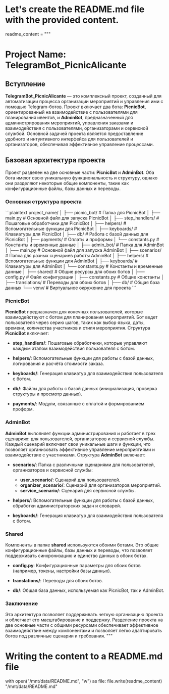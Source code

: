# Let's create the README.md file with the provided content.

readme_content = """
# Project Name: TelegramBot_PicnicAlicante

## Вступление

**TelegramBot_PicnicAlicante** — это комплексный проект, созданный для автоматизации процесса организации мероприятий и управления ими с помощью Telegram-ботов. Проект включает два бота: **PicnicBot**, ориентированный на взаимодействие с пользователями для планирования ивентов, и **AdminBot**, предназначенный для администрирования мероприятий, управления заказами и взаимодействия с пользователями, организаторами и сервисной службой. Основной задачей проекта является предоставление удобного и интуитивного интерфейса для пользователей и организаторов, обеспечивая эффективное управление процессами.

## Базовая архитектура проекта

Проект разделен на две основные части: **PicnicBot** и **AdminBot**. Оба бота имеют свою уникальную функциональность и структуру, однако они разделяют некоторые общие компоненты, такие как конфигурационные файлы, базы данных и переводы.

### Основная структура проекта

\`\`\`plaintext
project_name/
│
├── picnic_bot/                          # Папка для PicnicBot
│   ├── main.py                          # Основной файл для запуска PicnicBot
│   ├── step_handlers/                   # Пошаговые обработчики для PicnicBot
│   ├── helpers/                         # Вспомогательные функции для PicnicBot
│   ├── keyboards/                       # Клавиатуры для PicnicBot
│   ├── db/                              # Работа с базой данных для PicnicBot
│   ├── payments/                        # Оплаты и проформы
│   └── constants.py                     # Константы и временные данные
│
├── admin_bot/                           # Папка для AdminBot
│   ├── main.py                          # Основной файл для запуска AdminBot
│   ├── scenarios/                       # Папка для разных сценариев работы AdminBot
│   ├── helpers/                         # Вспомогательные функции для AdminBot
│   ├── keyboards/                       # Клавиатуры для AdminBot
│   └── constants.py                     # Константы и временные данные
│
├── shared/                              # Общие ресурсы для обоих ботов
│   ├── config.py                        # Файл конфигурации
│   ├── constants.py                     # Общие константы
│   ├── translations/                    # Переводы для обоих ботов
│   ├── db/                              # Общая база данных
└── venv/                                # Виртуальное окружение для проекта
\`\`\`

### PicnicBot

**PicnicBot** предназначен для конечных пользователей, которые взаимодействуют с ботом для планирования мероприятий. Бот ведет пользователя через серию шагов, таких как выбор языка, даты, времени, количества участников и стиля мероприятия. Структура **PicnicBot** включает:

- **step_handlers/**: Пошаговые обработчики, которые управляют каждым этапом взаимодействия пользователя с ботом.
  
- **helpers/**: Вспомогательные функции для работы с базой данных, логирования и расчёта стоимости заказа.
  
- **keyboards/**: Генерация клавиатур для взаимодействия пользователя с ботом.

- **db/**: Файлы для работы с базой данных (инициализация, проверка структуры и просмотр данных).

- **payments/**: Модули, связанные с оплатой и формированием проформ.

### AdminBot

**AdminBot** выполняет функции администрирования и работает в трех сценариях: для пользователей, организаторов и сервисной службы. Каждый сценарий включает свои уникальные шаги и функции, что позволяет организовать эффективное управление мероприятиями и взаимодействие с участниками. Структура **AdminBot** включает:

- **scenarios/**: Папка с различными сценариями для пользователей, организаторов и сервисной службы:
  - **user_scenario/**: Сценарий для пользователей.
  - **organizer_scenario/**: Сценарий для организаторов мероприятий.
  - **service_scenario/**: Сценарий для сервисной службы.
  
- **helpers/**: Вспомогательные функции для работы с базой данных, обработки администраторских задач и словарей.
  
- **keyboards/**: Генерация клавиатур для взаимодействия пользователя с ботом.

### Shared

Компоненты в папке **shared** используются обоими ботами. Это общие конфигурационные файлы, базы данных и переводы, что позволяет поддерживать синхронизацию и единство данных в обоих ботах.

- **config.py**: Конфигурационные параметры для обоих ботов (например, токены, настройки базы данных).
  
- **translations/**: Переводы для обоих ботов.

- **db/**: Общая база данных, используемая как PicnicBot, так и AdminBot.

### Заключение

Эта архитектура позволяет поддерживать четкую организацию проекта и облегчает его масштабирование и поддержку. Разделение проекта на две основные части с общими ресурсами обеспечивает эффективное взаимодействие между компонентами и позволяет легко адаптировать ботов под различные сценарии и требования.
"""

# Writing the content to a README.md file
with open("/mnt/data/README.md", "w") as file:
    file.write(readme_content)
"/mnt/data/README.md"
